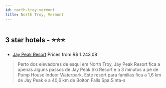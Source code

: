 ```yaml
---
id: north-troy-vermont
title: North Troy, Vermont
---
```


<center><img src="https://i.travelapi.com/hotels/7000000/6960000/6955900/6955819/e1645c04_z.jpg" alt="" /></center>


##  3 star hotels - ⭐️⭐️⭐️

-    [Jay Peak Resort](https://us.hurb.com/hotels/north-troy/jay-peak-resort-HT-WHHA?cmp=18055) Prices from R$ 1.243,08
   > Perto dos elevadores de esqui em North Troy, Jay Peak Resort fica a apenas alguns passos de Jay Peak Ski Resort e a 3 minutos a pé de Pump House Indoor Waterpark.  Este resort para famílias fica a 1,6 km de Jay Peak e a 40,6 km de Bolton Falls Spa.Sinta-s

